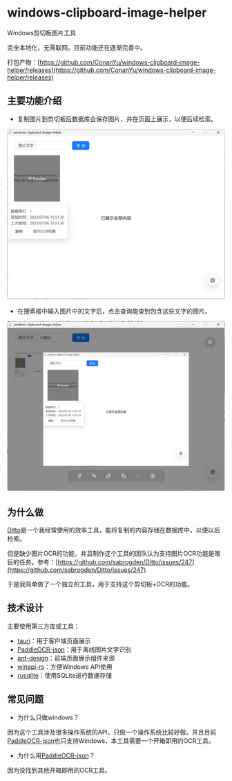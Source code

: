 # windows-clipboard-image-helper

Windows剪切板图片工具

完全本地化，无需联网。目前功能还在逐渐完善中。

打包产物：[https://github.com/ConanYu/windows-clipboard-image-helper/releases](https://github.com/ConanYu/windows-clipboard-image-helper/releases)

## 主要功能介绍

- 复制图片到剪切板后数据库会保存图片，并在页面上展示，以便后续检索。

![](docs/img_1.png)

- 在搜索框中输入图片中的文字后，点击查询能查到包含这些文字的图片。

![](docs/img_2.png)

## 为什么做

[Ditto](https://github.com/sabrogden/Ditto)是一个我经常使用的效率工具，能将复制的内容存储在数据库中，以便以后检索。

但是缺少图片OCR的功能，并且制作这个工具的团队认为支持图片OCR功能是艰巨的任务。参考：[https://github.com/sabrogden/Ditto/issues/247](https://github.com/sabrogden/Ditto/issues/247)

于是我简单做了一个独立的工具，用于支持这个剪切板+OCR的功能。

## 技术设计

主要使用第三方库或工具：

- [tauri](https://tauri.app/)：用于客户端页面展示
- [PaddleOCR-json](https://github.com/hiroi-sora/PaddleOCR-json)：用于离线图片文字识别
- [ant-design](https://ant.design/)：前端页面展示组件来源
- [winapi-rs](https://github.com/retep998/winapi-rs)：方便Windows API使用
- [rusqlite](https://github.com/rusqlite/rusqlite)：使用SQLite进行数据存储

## 常见问题

- 为什么只做windows？

因为这个工具涉及很多操作系统的API，只做一个操作系统比较好做。并且目前[PaddleOCR-json](https://github.com/hiroi-sora/PaddleOCR-json)也只支持Windows，本工具需要一个开箱即用的OCR工具。

- 为什么用[PaddleOCR-json](https://github.com/hiroi-sora/PaddleOCR-json)？

因为没找到其他开箱即用的OCR工具。
